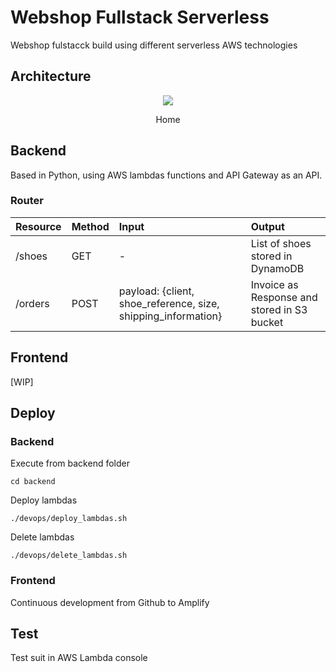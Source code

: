 # Webshop Fullstack Serverless
Webshop fulstacck build using different serverless AWS technologies

## Architecture
<div align="center">
  <img src="https://user-images.githubusercontent.com/8972362/169554059-c3ec0bcd-869a-43b7-ba94-97a122c7517a.png"/>
  <p>Home</p>
 </div>

## Backend
Based in Python, using AWS lambdas functions and API Gateway as an API.

### Router
| Resource | Method | Input | Output |
| :--- | :--- | :--- | :--- |
| /shoes | GET | - | List of shoes stored in DynamoDB |
| /orders | POST | payload: {client, shoe_reference, size, shipping_information} | Invoice as Response and stored in S3 bucket|

## Frontend
[WIP]

## Deploy
### Backend
Execute from backend folder
```
cd backend
```

Deploy lambdas
```
./devops/deploy_lambdas.sh
```

Delete lambdas
```
./devops/delete_lambdas.sh
```

### Frontend
Continuous development from Github to Amplify

## Test
Test suit in AWS Lambda console
